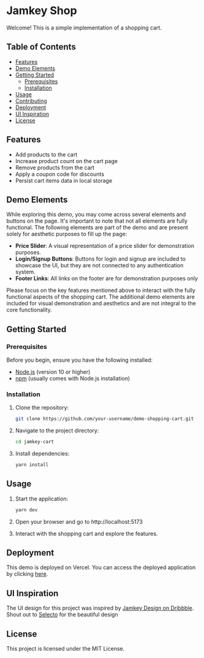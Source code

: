 # Jamkey Shop

Welcome! This is a simple implementation of a shopping cart.

## Table of Contents

- [Features](#features)
- [Demo Elements](#demo-elements)
- [Getting Started](#getting-started)
  - [Prerequisites](#prerequisites)
  - [Installation](#installation)
- [Usage](#usage)
- [Contributing](#contributing)
- [Deployment](#deployment)
- [UI Inspiration](#ui-inspiration)
- [License](#license)

## Features

- Add products to the cart
- Increase product count on the cart page
- Remove products from the cart
- Apply a coupon code for discounts
- Persist cart items data in local storage

## Demo Elements

While exploring this demo, you may come across several elements and buttons on the page. It's important to note that not all elements are fully functional. The following elements are part of the demo and are present solely for aesthetic purposes to fill up the page:

- **Price Slider**: A visual representation of a price slider for demonstration purposes.
- **Login/Signup Buttons**: Buttons for login and signup are included to showcase the UI, but they are not connected to any authentication system.
- **Footer Links**: All links on the footer are for demonstration purposes only

Please focus on the key features mentioned above to interact with the fully functional aspects of the shopping cart. The additional demo elements are included for visual demonstration and aesthetics and are not integral to the core functionality.

## Getting Started

### Prerequisites

Before you begin, ensure you have the following installed:

- [Node.js](https://nodejs.org/) (version 10 or higher)
- [npm](https://www.npmjs.com/) (usually comes with Node.js installation)

### Installation

1. Clone the repository:

   ```bash
   git clone https://github.com/your-username/demo-shopping-cart.git
2. Navigate to the project directory:

    ```bash
    cd jamkey-cart
3. Install dependencies:

    ```bash
    yarn install
## Usage
1. Start the application:

   ```bash
   yarn dev
2. Open your browser and go to http://localhost:5173
3. Interact with the shopping cart and explore the features.

## Deployment
This demo is deployed on Vercel. You can access the deployed application by clicking [here](https://jamkey-cart.vercel.app/).

## UI Inspiration
The UI design for this project was inspired by [Jamkey Design on Dribbble](https://dribbble.com/shots/6378880-Jamkey-Home/attachments/1365819). Shout out to [Selecto](https://dribbble.com/selecto) for the beautiful design

## License
This project is licensed under the MIT License.
